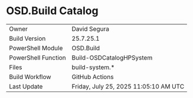 ﻿# OSD.Build Catalog

| | |
|-|-|
| Owner | David Segura |
| Build Version | 25.7.25.1 |
| PowerShell Module | OSD.Build |
| PowerShell Function | Build-OSDCatalogHPSystem |
| Files | build-system.* |
| Build Workflow | GitHub Actions |
| Last Update | Friday, July 25, 2025 11:05:10 AM UTC |
